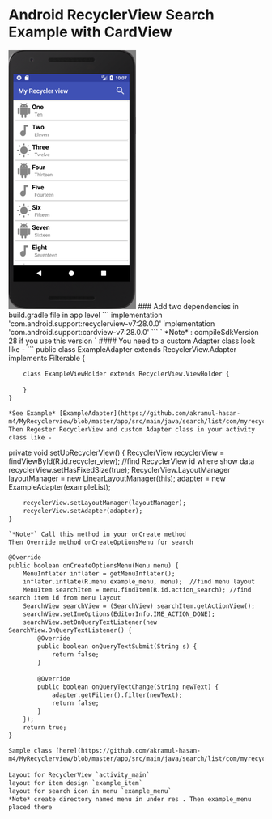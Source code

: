 # Android RecyclerView Search Example with CardView
<img src="images/sample.png" alt="RecyclerView" height="30%" width="50%">
### Add two dependencies in build.gradle file in app level 
```
	implementation 'com.android.support:recyclerview-v7:28.0.0'
    implementation 'com.android.support:cardview-v7:28.0.0'
```
` *Note* : compileSdkVersion 28 if you use this version `
#### You need to a custom Adapter class look like -
```
	public class ExampleAdapter extends RecyclerView.Adapter<ExampleAdapter.ExampleViewHolder> implements Filterable {
		
		class ExampleViewHolder extends RecyclerView.ViewHolder {
		
		}
	}
```
*See Example* [ExampleAdapter](https://github.com/akramul-hasan-m4/MyRecyclerview/blob/master/app/src/main/java/search/list/com/myrecyclerview/ExampleAdapter.java)
Then Regester RecyclerView and custom Adapter class in your activity class like -
```
 private void setUpRecyclerView() {
        RecyclerView recyclerView = findViewById(R.id.recycler_view); //find RecyclerView id where show data
        recyclerView.setHasFixedSize(true);
        RecyclerView.LayoutManager layoutManager = new LinearLayoutManager(this);
        adapter = new ExampleAdapter(exampleList);

        recyclerView.setLayoutManager(layoutManager);
        recyclerView.setAdapter(adapter);
    }
```
`*Note*` Call this method in your onCreate method
Then Override method onCreateOptionsMenu for search
```
	@Override
    public boolean onCreateOptionsMenu(Menu menu) {
        MenuInflater inflater = getMenuInflater();
        inflater.inflate(R.menu.example_menu, menu);  //find menu layout
        MenuItem searchItem = menu.findItem(R.id.action_search); //find search item id from menu layout
        SearchView searchView = (SearchView) searchItem.getActionView();
        searchView.setImeOptions(EditorInfo.IME_ACTION_DONE);
        searchView.setOnQueryTextListener(new SearchView.OnQueryTextListener() {
            @Override
            public boolean onQueryTextSubmit(String s) {
                return false;
            }

            @Override
            public boolean onQueryTextChange(String newText) {
                adapter.getFilter().filter(newText);
                return false;
            }
        });
        return true;
    }
```
Sample class [here](https://github.com/akramul-hasan-m4/MyRecyclerview/blob/master/app/src/main/java/search/list/com/myrecyclerview/MainActivity.java) 

Layout for RecyclerView `activity_main`
layout for item design `example_item`
layout for search icon in menu `example_menu`
*Note* create directory named menu in under res . Then example_menu placed there



